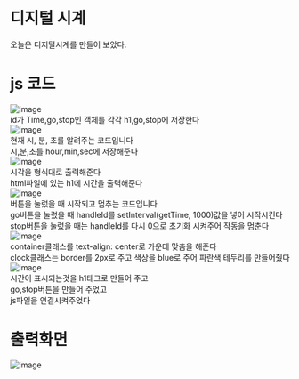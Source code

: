 # 디지털 시계
오늘은 디지털시계를 만들어 보았다.
# js 코드
![image](https://user-images.githubusercontent.com/102035198/174732049-3462a250-5310-4a18-a91d-8aa5ce7c3e56.png)<br>
id가 Time,go,stop인 객체를 각각 h1,go,stop에 저장한다<br>
![image](https://user-images.githubusercontent.com/102035198/174738692-88a7c9da-1f01-48a1-b95c-6a843622da24.png)<br>
현재 시, 분, 초를 알려주는 코드입니다<br>
시,분,초를 hour,min,sec에 저장해준다<br>
![image](https://user-images.githubusercontent.com/102035198/174738971-c6fef374-607f-4a30-a2f1-42141275da29.png)<br>
시각을 형식대로 출력해준다<br>
html파일에 있는 h1에 시간을 출력해준다<br>
![image](https://user-images.githubusercontent.com/102035198/174731621-192fc29e-3a31-4b13-83cb-015607896670.png)<br>
버튼을 눌렀을 때 시작되고 멈추는 코드입니다<br>
go버튼을 눌렀을 때 handleId를 setInterval(getTime, 1000)값을 넣어 시작시킨다<br>
stop버튼을 눌렀을 때는 handleId를 다시 0으로 초기화 시켜주어 작동을 멈춘다<br>
![image](https://user-images.githubusercontent.com/102035198/174733130-ae85bfc0-01e7-4380-aecf-8d7590cae398.png)<br>
container클래스를 text-align: center로 가운데 맞춤을 해준다<br>
clock클래스는 border를 2px로 주고 색상을 blue로 주어 파란색 테두리를 만들어줬다<br>
![image](https://user-images.githubusercontent.com/102035198/174735309-2dbc6a31-7f15-4e45-b5b5-2c84b2e3f92d.png)<br>
시간이 표시되는것을 h1태그로 만들어 주고<br>
go,stop버튼을 만들어 주었고<br>
js파일을 연결시켜주었다<br>
# 출력화면
![image](https://user-images.githubusercontent.com/102035198/174735645-8ba79232-8ca0-4d43-8e1e-7a026a3a4936.png)
